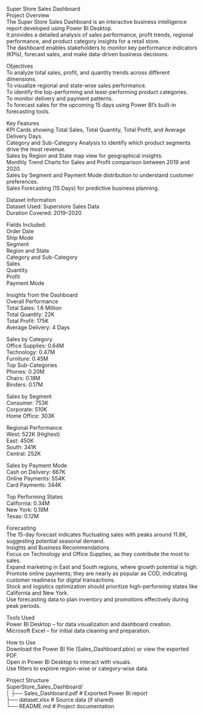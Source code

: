 Super Store Sales Dashboard  
Project Overview  
The Super Store Sales Dashboard is an interactive business intelligence report developed using Power BI Desktop.  
It provides a detailed analysis of sales performance, profit trends, regional performance, and product category insights for a retail store.  
The dashboard enables stakeholders to monitor key performance indicators (KPIs), forecast sales, and make data-driven business decisions.  

Objectives  
To analyze total sales, profit, and quantity trends across different dimensions.  
To visualize regional and state-wise sales performance.  
To identify the top-performing and least-performing product categories.  
To monitor delivery and payment patterns.  
To forecast sales for the upcoming 15 days using Power BI’s built-in forecasting tools.  

Key Features  
KPI Cards showing Total Sales, Total Quantity, Total Profit, and Average Delivery Days.  
Category and Sub-Category Analysis to identify which product segments drive the most revenue.  
Sales by Region and State map view for geographical insights.  
Monthly Trend Charts for Sales and Profit comparison between 2019 and 2020.  
Sales by Segment and Payment Mode distribution to understand customer preferences.  
Sales Forecasting (15 Days) for predictive business planning.  

Dataset Information  
Dataset Used: Superstore Sales Data  
Duration Covered: 2019–2020  

Fields Included:  
Order Date  
Ship Mode  
Segment  
Region and State  
Category and Sub-Category  
Sales  
Quantity  
Profit  
Payment Mode  

Insights from the Dashboard  
Overall Performance  
Total Sales: 1.6 Million  
Total Quantity: 22K  
Total Profit: 175K  
Average Delivery: 4 Days  

Sales by Category  
Office Supplies: 0.64M  
Technology: 0.47M  
Furniture: 0.45M  
Top Sub-Categories  
Phones: 0.20M  
Chairs: 0.18M  
Binders: 0.17M  

Sales by Segment  
Consumer: 753K  
Corporate: 510K  
Home Office: 303K  

Regional Performance  
West: 522K (Highest)  
East: 450K  
South: 341K  
Central: 252K  

Sales by Payment Mode  
Cash on Delivery: 667K  
Online Payments: 554K  
Card Payments: 344K  

Top Performing States  
California: 0.34M  
New York: 0.19M  
Texas: 0.12M  

Forecasting  
The 15-day forecast indicates fluctuating sales with peaks around 11.8K, suggesting potential seasonal demand.  
Insights and Business Recommendations  
Focus on Technology and Office Supplies, as they contribute the most to sales.  
Expand marketing in East and South regions, where growth potential is high.  
Promote online payments; they are nearly as popular as COD, indicating customer readiness for digital transactions.  
Stock and logistics optimization should prioritize high-performing states like California and New York.  
Use forecasting data to plan inventory and promotions effectively during peak periods.  
 
Tools Used  
Power BI Desktop – for data visualization and dashboard creation.  
Microsoft Excel – for initial data cleaning and preparation.  

How to Use  
Download the Power BI file (Sales_Dashboard.pbix) or view the exported PDF.  
Open in Power BI Desktop to interact with visuals.  
Use filters to explore region-wise or category-wise data.  

Project Structure  
SuperStore_Sales_Dashboard/  
│
├── Sales_Dashboard.pdf       # Exported Power BI report  
├── dataset.xlsx              # Source data (if shared)  
└── README.md                 # Project documentation  
